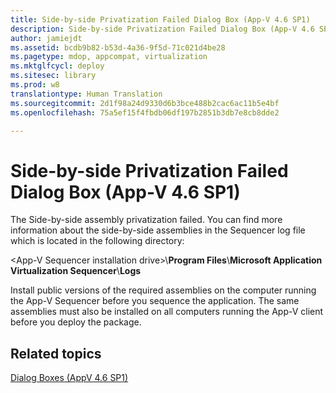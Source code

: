 ```yaml
---
title: Side-by-side Privatization Failed Dialog Box (App-V 4.6 SP1)
description: Side-by-side Privatization Failed Dialog Box (App-V 4.6 SP1)
author: jamiejdt
ms.assetid: bcdb9b82-b53d-4a36-9f5d-71c021d4be28
ms.pagetype: mdop, appcompat, virtualization
ms.mktglfcycl: deploy
ms.sitesec: library
ms.prod: w8
translationtype: Human Translation
ms.sourcegitcommit: 2d1f98a24d9330d6b3bce488b2cac6ac11b5e4bf
ms.openlocfilehash: 75a5ef15f4fbdb06df197b2851b3db7e8cb8dde2

---
```



# Side-by-side Privatization Failed Dialog Box (App-V 4.6 SP1)


The Side-by-side assembly privatization failed. You can find more information about the side-by-side assemblies in the Sequencer log file which is located in the following directory:

&lt;App-V Sequencer installation drive&gt;\\**Program Files**\\**Microsoft Application Virtualization Sequencer**\\**Logs**

Install public versions of the required assemblies on the computer running the App-V Sequencer before you sequence the application. The same assemblies must also be installed on all computers running the App-V client before you deploy the package.

## Related topics


[Dialog Boxes (AppV 4.6 SP1)](dialog-boxes--appv-46-sp1-.md)

 

 








<!--HONumber=Jun16_HO4-->


